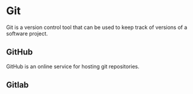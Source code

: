 # Git

Git is a version control tool that can be used to keep track of versions of a software project.

## GitHub

GitHub is an online service for hosting git repositories.

## Gitlab